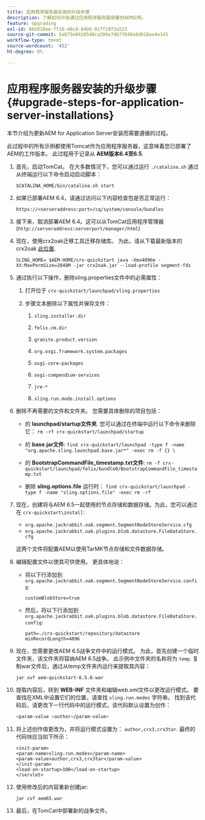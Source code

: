 ```yaml
---
title: 应用程序服务器安装的升级步骤
description: 了解如何升级通过应用程序服务器部署的AEM实例。
feature: Upgrading
exl-id: 86dd10ae-7f16-40c8-84b6-91ff2973a523
source-git-commit: 5e875e0420540ca209e7d677046e8d010ae4e145
workflow-type: tm+mt
source-wordcount: '452'
ht-degree: 0%

---
```


# 应用程序服务器安装的升级步骤{#upgrade-steps-for-application-server-installations}

本节介绍为更新AEM for Application Server安装而需要遵循的过程。

此过程中的所有示例都使用Tomcat作为应用程序服务器，这意味着您已部署了AEM的工作版本。 此过程用于记录从 **AEM版本6.4至6.5**.

1. 首先，启动TomCat。 在大多数情况下，您可以通过运行 `./catalina.sh` 通过从终端运行以下命令启动启动脚本：

   ```shell
   $CATALINA_HOME/bin/catalina.sh start
   ```

1. 如果已部署AEM 6.4，请通过访问以下内容检查包是否正常运行：

   ```shell
   https://<serveraddress:port>/cq/system/console/bundles
   ```

1. 接下来，取消部署AEM 6.4。这可以从TomCat应用程序管理器(`http://serveraddress:serverport/manager/html`)

1. 现在，使用crx2oak迁移工具迁移存储库。 为此，请从下载最新版本的crx2oak [此位置](https://repo1.maven.org/maven2/com/adobe/granite/crx2oak/).

   ```shell
   SLING_HOME= $AEM-HOME/crx-quickstart java -Xmx4096m -XX:MaxPermSize=2048M -jar crx2oak.jar --load-profile segment-fds
   ```

1. 通过执行以下操作，删除sling.properties文件中的必需属性：

   1. 打开位于 `crx-quickstart/launchpad/sling.properties`
   1. 步骤文本删除以下属性并保存文件：

      1. `sling.installer.dir`

      1. `felix.cm.dir`

      1. `granite.product.version`

      1. `org.osgi.framework.system.packages`

      1. `osgi-core-packages`

      1. `osgi-compendium-services`

      1. `jre-*`

      1. `sling.run.mode.install.options`

1. 删除不再需要的文件和文件夹。 您需要具体删除的项目包括：

   * 的 **launchpad/startup文件夹**. 您可以通过在终端中运行以下命令来删除它： `rm -rf crx-quickstart/launchpad/startup`

   * 的 **base.jar文件**: `find crx-quickstart/launchpad -type f -name "org.apache.sling.launchpad.base.jar*" -exec rm -f {} \`

   * 的 **BootstrapCommandFile_timestamp.txt文件**: `rm -f crx-quickstart/launchpad/felix/bundle0/BootstrapCommandFile_timestamp.txt`

   * 删除 **sling.options.file** 运行时： `find crx-quickstart/launchpad -type f -name "sling.options.file" -exec rm -rf`

1. 现在，创建将与AEM 6.5一起使用的节点存储和数据存储。为此，您可以通过在 `crx-quickstart\install`:

   * `org.apache.jackrabbit.oak.segment.SegmentNodeStoreService.cfg`
   * `org.apache.jackrabbit.oak.plugins.blob.datastore.FileDataStore.cfg`

   这两个文件将配置AEM以使用TarMK节点存储和文件数据存储。

1. 编辑配置文件以使其可供使用。 更具体地说：

   * 将以下行添加到 `org.apache.jackrabbit.oak.segment.SegmentNodeStoreService.config`:

      `customBlobStore=true`

   * 然后，将以下行添加到 `org.apache.jackrabbit.oak.plugins.blob.datastore.FileDataStore.config`:

      ```
      path=./crx-quickstart/repository/datastore
      minRecordLength=4096
      ```

1. 现在，您需要更改AEM 6.5战争文件中的运行模式。 为此，首先创建一个临时文件夹，该文件夹将容纳AEM 6.5战争。 此示例中文件夹的名称将为 `temp`. 复制war文件后，通过从temp文件夹内运行来提取其内容：

   ```
   jar xvf aem-quickstart-6.5.0.war
   ```

1. 提取内容后，转到 **WEB-INF** 文件夹和编辑web.xml文件以更改运行模式。 要查找在XML中设置它们的位置，请查找 `sling.run.modes` 字符串。 找到该代码后，请更改下一行代码中的运行模式，该代码默认设置为创作：

   ```bash
   <param-value >author</param-value>
   ```

1. 将上述创作值更改为，并将运行模式设置为： `author,crx3,crx3tar`. 最终的代码块应当如下所示：

   ```
   <init-param>
   <param-name>sling.run.modes</param-name>
   <param-value>author,crx3,crx3tar</param-value>
   </init-param>
   <load-on-startup>100</load-on-startup>
   </servlet>
   ```

1. 使用修改后的内容重新创建jar:

   ```bash
   jar cvf aem65.war
   ```

1. 最后，在TomCat中部署新的战争文件。
